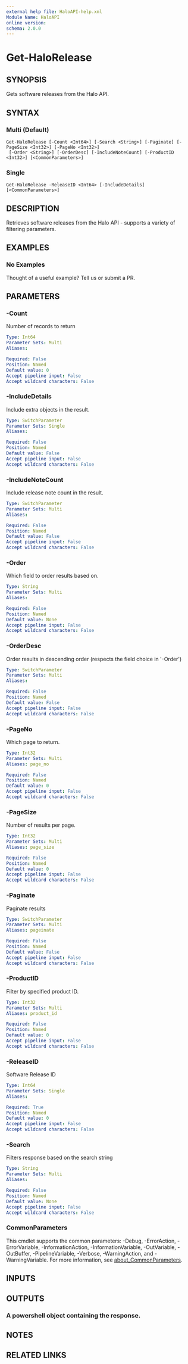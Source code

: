 ```yaml
---
external help file: HaloAPI-help.xml
Module Name: HaloAPI
online version:
schema: 2.0.0
---
```


# Get-HaloRelease

## SYNOPSIS
Gets software releases from the Halo API.

## SYNTAX

### Multi (Default)
```
Get-HaloRelease [-Count <Int64>] [-Search <String>] [-Paginate] [-PageSize <Int32>] [-PageNo <Int32>]
 [-Order <String>] [-OrderDesc] [-IncludeNoteCount] [-ProductID <Int32>] [<CommonParameters>]
```

### Single
```
Get-HaloRelease -ReleaseID <Int64> [-IncludeDetails] [<CommonParameters>]
```

## DESCRIPTION
Retrieves software releases from the Halo API - supports a variety of filtering parameters.

## EXAMPLES

### No Examples

Thought of a useful example? Tell us or submit a PR.

## PARAMETERS

### -Count
Number of records to return

```yaml
Type: Int64
Parameter Sets: Multi
Aliases:

Required: False
Position: Named
Default value: 0
Accept pipeline input: False
Accept wildcard characters: False
```

### -IncludeDetails
Include extra objects in the result.

```yaml
Type: SwitchParameter
Parameter Sets: Single
Aliases:

Required: False
Position: Named
Default value: False
Accept pipeline input: False
Accept wildcard characters: False
```

### -IncludeNoteCount
Include release note count in the result.

```yaml
Type: SwitchParameter
Parameter Sets: Multi
Aliases:

Required: False
Position: Named
Default value: False
Accept pipeline input: False
Accept wildcard characters: False
```

### -Order
Which field to order results based on.

```yaml
Type: String
Parameter Sets: Multi
Aliases:

Required: False
Position: Named
Default value: None
Accept pipeline input: False
Accept wildcard characters: False
```

### -OrderDesc
Order results in descending order (respects the field choice in '-Order')

```yaml
Type: SwitchParameter
Parameter Sets: Multi
Aliases:

Required: False
Position: Named
Default value: False
Accept pipeline input: False
Accept wildcard characters: False
```

### -PageNo
Which page to return.

```yaml
Type: Int32
Parameter Sets: Multi
Aliases: page_no

Required: False
Position: Named
Default value: 0
Accept pipeline input: False
Accept wildcard characters: False
```

### -PageSize
Number of results per page.

```yaml
Type: Int32
Parameter Sets: Multi
Aliases: page_size

Required: False
Position: Named
Default value: 0
Accept pipeline input: False
Accept wildcard characters: False
```

### -Paginate
Paginate results

```yaml
Type: SwitchParameter
Parameter Sets: Multi
Aliases: pageinate

Required: False
Position: Named
Default value: False
Accept pipeline input: False
Accept wildcard characters: False
```

### -ProductID
Filter by specified product ID.

```yaml
Type: Int32
Parameter Sets: Multi
Aliases: product_id

Required: False
Position: Named
Default value: 0
Accept pipeline input: False
Accept wildcard characters: False
```

### -ReleaseID
Software Release ID

```yaml
Type: Int64
Parameter Sets: Single
Aliases:

Required: True
Position: Named
Default value: 0
Accept pipeline input: False
Accept wildcard characters: False
```

### -Search
Filters response based on the search string

```yaml
Type: String
Parameter Sets: Multi
Aliases:

Required: False
Position: Named
Default value: None
Accept pipeline input: False
Accept wildcard characters: False
```

### CommonParameters
This cmdlet supports the common parameters: -Debug, -ErrorAction, -ErrorVariable, -InformationAction, -InformationVariable, -OutVariable, -OutBuffer, -PipelineVariable, -Verbose, -WarningAction, and -WarningVariable. For more information, see [about_CommonParameters](http://go.microsoft.com/fwlink/?LinkID=113216).

## INPUTS

## OUTPUTS

### A powershell object containing the response.
## NOTES

## RELATED LINKS
